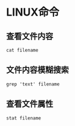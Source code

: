 # LINUX命令

## 查看文件内容

    cat filename

## 文件内容模糊搜索

    grep 'text' filename

## 查看文件属性

    stat filename
